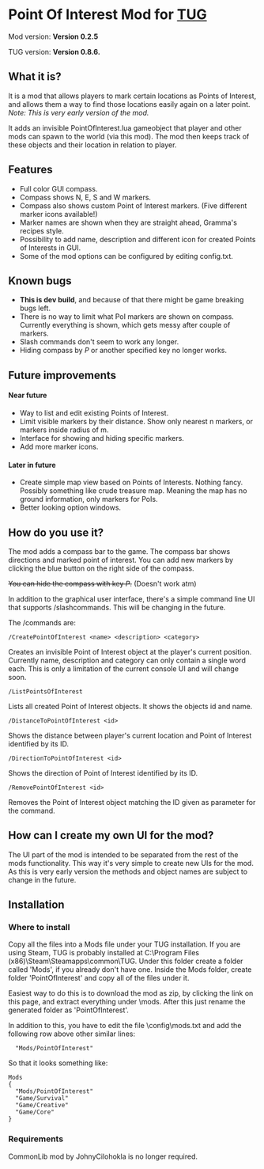 # Point Of Interest Mod for [TUG](http://www.nerdkingdom.com/)

Mod version: **Version 0.2.5**

TUG version: **Version 0.8.6.**

## What it is?

It is a mod that allows players to mark certain locations as Points of Interest, and allows them a way to find those locations easily again on a later point. *Note: This is very early version of the mod.*

It adds an invisible PointOfInterest.lua gameobject that player and other mods can spawn to the world (via this mod). The mod then keeps track of these objects and their location in relation to player.

## Features

* Full color GUI compass.
* Compass shows N, E, S and W markers.
* Compass also shows custom Point of Interest markers. (Five different marker icons available!)
* Marker names are shown when they are straight ahead, Gramma's recipes style.
* Possibility to add name, description and different icon for created Points of Interests in GUI.
* Some of the mod options can be configured by editing config.txt.

## Known bugs

 * **This is dev build**, and because of that there might be game breaking bugs left.
 * There is no way to limit what PoI markers are shown on compass. Currently everything is shown, which gets messy after couple of markers.
 * Slash commands don't seem to work any longer.
 * Hiding compass by *P* or another specified key no longer works.

## Future improvements

#### Near future

 * Way to list and edit existing Points of Interest.
 * Limit visible markers by their distance. Show only nearest n markers, or markers inside radius of m.
 * Interface for showing and hiding specific markers.
 * Add more marker icons.

#### Later in future

 * Create simple map view based on Points of Interests. Nothing fancy. Possibly something like crude treasure map. Meaning the map has no ground information, only markers for PoIs.
 * Better looking option windows.

## How do you use it?

The mod adds a compass bar to the game. The compass bar shows directions and marked point of interest. You can add new markers by clicking the blue button on the right side of the compass.

~~You can hide the compass with key *P*.~~ (Doesn't work atm)

In addition to the graphical user interface, there's a simple command line UI that supports /slashcommands. This will be changing in the future.

The /commands are:

```
/CreatePointOfInterest <name> <description> <category>
```
Creates an invisible Point of Interest object at the player's current position. Currently name, description and category can only contain a single word each. This is only a limitation of the current console UI and will change soon.
```
/ListPointsOfInterest
```
Lists all created Point of Interest objects. It shows the objects id and name.
```
/DistanceToPointOfInterest <id>
```
Shows the distance between player's current location and Point of Interest identified by its ID.
```
/DirectionToPointOfInterest <id>
```
Shows the direction of Point of Interest identified by its ID.
```
/RemovePointOfInterest <id>
```
Removes the Point of Interest object matching the ID given as parameter for the command.

## How can I create my own UI for the mod?

The UI part of the mod is intended to be separated from the rest of the mods functionality. This way it's very simple to create new UIs for the mod. As this is very early version the methods and object names are subject to change in the future.

## Installation

### Where to install

Copy all the files into a Mods file under your TUG installation. If you are using Steam, TUG is probably installed at C:\Program Files (x86)\Steam\Steamapps\common\TUG. Under this folder create a folder called 'Mods', if you already don't have one. Inside the Mods folder, create folder 'PointOfInterest' and copy all of the files under it.

Easiest way to do this is to download the mod as zip, by clicking the link on this page, and extract everything under <your TUG folder>\mods\. After this just rename the generated folder as 'PointOfInterest'.

In addition to this, you have to edit the file <your TUG folder>\config\mods.txt and add the following row above other similar lines:

```
  "Mods/PointOfInterest"
```

So that it looks something like:

```
Mods
{
  "Mods/PointOfInterest"
  "Game/Survival"
  "Game/Creative"
  "Game/Core"
}
```

### Requirements

CommonLib mod by JohnyCilohokla is no longer required.
